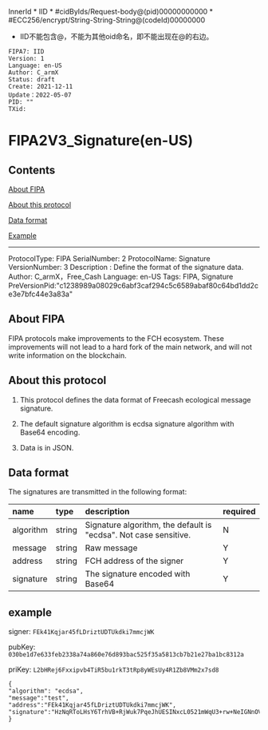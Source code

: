 
InnerId
        * IID 
          * #cidByIds/Request-body@(pid)00000000000
          * #ECC256/encrypt/String-String-String@(codeId)00000000
* IID不能包含@，不能为其他oid命名，即不能出现在@的右边。


```
FIPA7: IID
Version: 1
Language: en-US
Author: C_armX
Status: draft
Create: 2021-12-11
Update：2022-05-07
PID: ""
TXid: 
```

# FIPA2V3_Signature(en-US)

## Contents

[About FIPA](#about-fipa)

[About this protocol](#about-this-protocol)

[Data format](#data-format)

[Example](#Example)

---

ProtocolType: FIPA
SerialNumber: 2
ProtocolName: Signature
VersionNumber: 3
Description : Define the format of the signature data.
Author: C_armX，Free_Cash
Language: en-US
Tags: FIPA, Signature
PreVersionPid:"c1238989a08029c6abf3caf294c5c6589abaf80c64bd1dd2ce3e7bfc44e3a83a"


## About FIPA

FIPA protocols make improvements to the FCH ecosystem. These improvements will not lead to a hard fork of the main network, and will not write information on the blockchain.

## About this protocol

1. This protocol defines the data format of Freecash ecological message signature.

2. The default signature algorithm is ecdsa signature algorithm with Base64 encoding.

3. Data is in JSON.

## Data format

The signatures are transmitted in the following format:

|name|type|description|required|
|:---|:---|:---|:---|
|algorithm|string|Signature algorithm, the default is "ecdsa". Not case sensitive.|N|
|message|string|Raw message|Y|
|address|string|FCH address of the signer|Y|
|signature|string|The signature encoded with Base64|Y|

## example

signer: `FEk41Kqjar45fLDriztUDTUkdki7mmcjWK`

pubKey: `030be1d7e633feb2338a74a860e76d893bac525f35a5813cb7b21e27ba1bc8312a`

priKey: `L2bHRej6Fxxipvb4TiR5bu1rkT3tRp8yWEsUy4R1Zb8VMm2x7sd8`


```
{
"algorithm": "ecdsa",
"message":"test", 
"address":"FEk41Kqjar45fLDriztUDTUkdki7mmcjWK",
"signature":"HzNqRToLHsY6TrhVB+RjWuk7PqeJhUESINxcL0521mWqU3+rw+NeIGNnOV06ngCLwHD69jCfqHcXWCXuCnIkCGo\u003d"
}
```